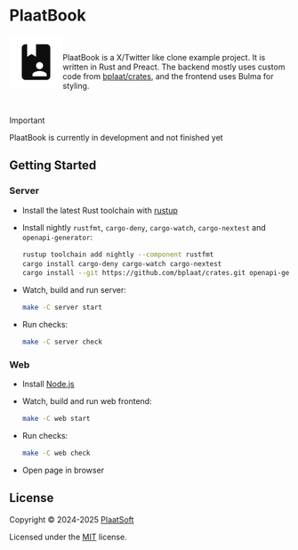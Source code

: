 # PlaatBook

<div>
<img align="left" src="web/public/images/icon-192x192.png" width="96" height="96" />
<br/>
<p>
    PlaatBook is a X/Twitter like clone example project. It is written in Rust and Preact. The backend mostly uses custom code from <a href="https://github.com/bplaat/crates">bplaat/crates</a>, and the frontend uses Bulma for styling.
</p>
<br/>
</div>

> [!IMPORTANT]
> PlaatBook is currently in development and not finished yet

## Getting Started

### Server

-   Install the latest Rust toolchain with [rustup](https://rustup.rs/)
-   Install nightly `rustfmt`, `cargo-deny`, `cargo-watch`, `cargo-nextest` and `openapi-generator`:

    ```sh
    rustup toolchain add nightly --component rustfmt
    cargo install cargo-deny cargo-watch cargo-nextest
    cargo install --git https://github.com/bplaat/crates.git openapi-generator
    ```

-   Watch, build and run server:

    ```sh
    make -C server start
    ```

-   Run checks:

    ```sh
    make -C server check
    ```

### Web

-   Install [Node.js](https://nodejs.org/en/download)
-   Watch, build and run web frontend:

    ```sh
    make -C web start
    ```

-   Run checks:

    ```sh
    make -C web check
    ```

-   Open page in browser

## License

Copyright © 2024-2025 [PlaatSoft](https://www.plaatsoft.nl/)

Licensed under the [MIT](LICENSE) license.
